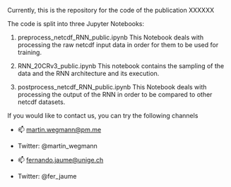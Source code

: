 Currently, this is the repository for the code of the publication XXXXXX

The code is split into three Jupyter Notebooks:

1)  preprocess_netcdf_RNN_public.ipynb 
This Notebook deals with processing the raw netcdf input data in order for them to be used for training.

2)  RNN_20CRv3_public.ipynb
This notebook contains the sampling of the data and the RNN architecture and its execution.

3)  postprocess_netcdf_RNN_public.ipynb
This Notebook deals with processing the output of the RNN in order to be compared to other netcdf datasets.


If you would like to contact us, you can try the following channels
- 📫 martin.wegmann@pm.me
- Twitter: @martin_wegmann

- 📫 fernando.jaume@unige.ch
- Twitter: @fer_jaume

<!---
martin-wegmann/martin-wegmann is a ✨ special ✨ repository because its `README.md` (this file) appears on your GitHub profile.
You can click the Preview link to take a look at your changes.
--->
